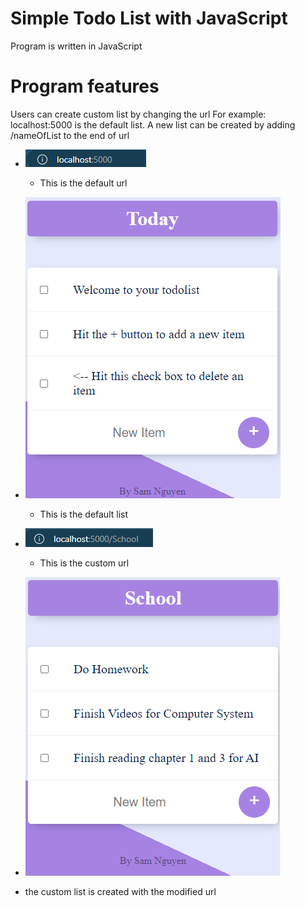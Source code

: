# Simple Todo List with JavaScript

Program is written in JavaScript

# Program features

Users can create custom list by changing the url
For example: localhost:5000 is the default list. A new list can be created by adding /nameOfList to the end of url

- ![A picture of default url](image.png)

  - This is the default url

- ![A picture of what default url will display](image-1.png)

  - This is the default list

- ![a custom url](image-2.png)

  - This is the custom url

- ![a custom list is created with the new url](image-3.png)

- the custom list is created with the modified url
